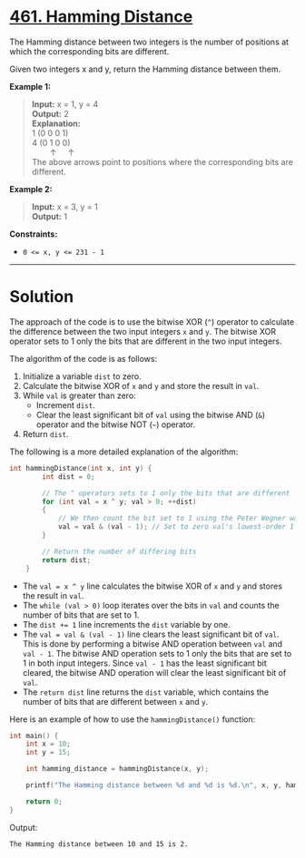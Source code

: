 # [461. Hamming Distance](https://leetcode.com/problems/hamming-distance/)

The Hamming distance between two integers is the number of positions at which the corresponding bits are different.

Given two integers x and y, return the Hamming distance between them.

 

**Example 1:**

> **Input:** x = 1, y = 4<br>
**Output:** 2<br>
**Explanation:**<br>
1   (0 0 0 1)<br>
4   (0 1 0 0)<br>
&nbsp; &nbsp; &nbsp; &nbsp; ↑ &nbsp; &nbsp; ↑<br>
The above arrows point to positions where the corresponding bits are different.

**Example 2:**

> **Input:** x = 3, y = 1<br>
**Output:** 1

**Constraints:**

- `0 <= x, y <= 231 - 1`
---
# Solution

The approach of the code is to use the bitwise XOR (`^`) operator to calculate the difference between the two input integers `x` and `y`. The bitwise XOR operator sets to 1 only the bits that are different in the two input integers.

The algorithm of the code is as follows:

1. Initialize a variable `dist` to zero.
2. Calculate the bitwise XOR of `x` and `y` and store the result in `val`.
3. While `val` is greater than zero:
    * Increment `dist`.
    * Clear the least significant bit of `val` using the bitwise AND (`&`) operator and the bitwise NOT (`~`) operator.
4. Return `dist`.

The following is a more detailed explanation of the algorithm:

```c++
int hammingDistance(int x, int y) {
        int dist = 0;

        // The ^ operators sets to 1 only the bits that are different
        for (int val = x ^ y; val > 0; ++dist)
        {
            // We then count the bit set to 1 using the Peter Wegner way
            val = val & (val - 1); // Set to zero val's lowest-order 1
        }

        // Return the number of differing bits
        return dist;
    }
```

* The `val = x ^ y` line calculates the bitwise XOR of `x` and `y` and stores the result in `val`.
* The `while (val > 0)` loop iterates over the bits in `val` and counts the number of bits that are set to 1.
* The `dist += 1` line increments the `dist` variable by one.
* The `val = val & (val - 1)` line clears the least significant bit of `val`. This is done by performing a bitwise AND operation between `val` and `val - 1`. The bitwise AND operation sets to 1 only the bits that are set to 1 in both input integers. Since `val - 1` has the least significant bit cleared, the bitwise AND operation will clear the least significant bit of `val`.
* The `return dist` line returns the `dist` variable, which contains the number of bits that are different between `x` and `y`.

Here is an example of how to use the `hammingDistance()` function:

```c++
int main() {
    int x = 10;
    int y = 15;

    int hamming_distance = hammingDistance(x, y);

    printf("The Hamming distance between %d and %d is %d.\n", x, y, hamming_distance);

    return 0;
}
```

Output:

```
The Hamming distance between 10 and 15 is 2.
```
